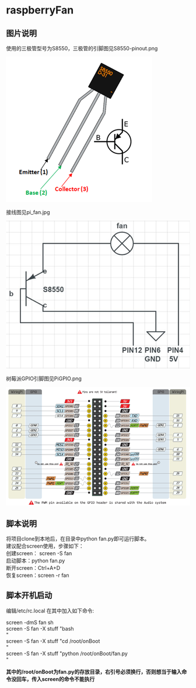 # raspberryFan
## 图片说明
使用的三极管型号为S8550，三极管的引脚图见S8550-pinout.png

![image](https://github.com/xuchaoji/raspberryFan/blob/master/S8550-pinout.png)

接线图见pi_fan.jpg

![image](https://github.com/xuchaoji/raspberryFan/blob/master/pi_fan.jpg)

树莓派GPIO引脚图见PiGPIO.png

![image](https://github.com/xuchaoji/raspberryFan/blob/master/PiGPIO.png)

## 脚本说明
将项目clone到本地后，在目录中python fan.py即可运行脚本。  
建议配合screen使用，步骤如下：  
创建screen： screen -S fan  
启动脚本：python fan.py  
断开screen：Ctrl+A+D  
恢复screen：screen -r fan  

## 脚本开机启动
编辑/etc/rc.local 在其中加入如下命令:

screen -dmS fan sh  
screen -S fan -X stuff "bash  
"  
screen -S fan -X stuff "cd /root/onBoot  
"  
screen -S fan -X stuff "python /root/onBoot/fan.py  
"  


**其中的/root/onBoot为fan.py的存放目录，右引号必须换行，否则想当于输入命令没回车，传入screen的命令不能执行**
